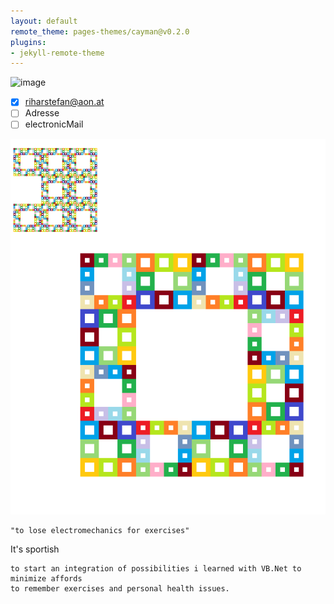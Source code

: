 ```yaml
---
layout: default
remote_theme: pages-themes/cayman@v0.2.0
plugins:
- jekyll-remote-theme
---
```

![image](https://user-images.githubusercontent.com/75255909/148688324-42a42eb4-bb8f-40c3-ba88-dca9471ce0b9.png)
- [x] riharstefan@aon.at
- [ ] Adresse
- [ ] electronicMail

![waterbowl](camtasia_unknowen.bmp "an uni cheat")

```vb.net
"to lose electromechanics for exercises"
```

It's sportish

    to start an integration of possibilities i learned with VB.Net to minimize affords
    to remember exercises and personal health issues.
